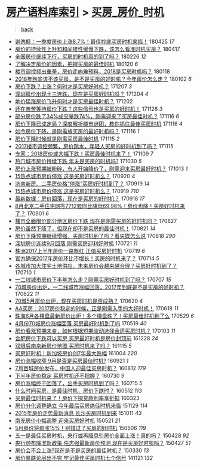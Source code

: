 [房产语料库索引](../../README.md)  > [买房_房价_时机](买房_房价_时机.md)
====
> [back](../README.md)

- [谢逸枫：一季度房价上涨8.7%！最佳抄底买房时机来临！](http://jkwz.applinzi.com/ittc/7096008183825040390.html#%E8%B0%A2%E9%80%B8%E6%9E%AB%EF%BC%9A%E4%B8%80%E5%AD%A3%E5%BA%A6%E6%88%BF%E4%BB%B7%E4%B8%8A%E6%B6%A88.7%25%EF%BC%81%E6%9C%80%E4%BD%B3%E6%8A%84%E5%BA%95%E4%B9%B0%E6%88%BF%E6%97%B6%E6%9C%BA%E6%9D%A5%E4%B8%B4%EF%BC%81) 180425 *17* 
- [房价的持续性上升和和间接性缓慢下跌，该怎么看准时机买房？](http://jkwz.applinzi.com/ittc/7092631453949232139.html#%E6%88%BF%E4%BB%B7%E7%9A%84%E6%8C%81%E7%BB%AD%E6%80%A7%E4%B8%8A%E5%8D%87%E5%92%8C%E5%92%8C%E9%97%B4%E6%8E%A5%E6%80%A7%E7%BC%93%E6%85%A2%E4%B8%8B%E8%B7%8C%EF%BC%8C%E8%AF%A5%E6%80%8E%E4%B9%88%E7%9C%8B%E5%87%86%E6%97%B6%E6%9C%BA%E4%B9%B0%E6%88%BF%EF%BC%9F) 180417  
- [全国房价继续下行，买房的时机真的到了吗？](http://jkwz.applinzi.com/ittc/7074391635180127249.html#%E5%85%A8%E5%9B%BD%E6%88%BF%E4%BB%B7%E7%BB%A7%E7%BB%AD%E4%B8%8B%E8%A1%8C%EF%BC%8C%E4%B9%B0%E6%88%BF%E7%9A%84%E6%97%B6%E6%9C%BA%E7%9C%9F%E7%9A%84%E5%88%B0%E4%BA%86%E5%90%97%EF%BC%9F) 180226 *12* 
- [了解决定房价的因素，把握买房的最佳时机](http://jkwz.applinzi.com/ittc/7060628605346776070.html#%E4%BA%86%E8%A7%A3%E5%86%B3%E5%AE%9A%E6%88%BF%E4%BB%B7%E7%9A%84%E5%9B%A0%E7%B4%A0%EF%BC%8C%E6%8A%8A%E6%8F%A1%E4%B9%B0%E6%88%BF%E7%9A%84%E6%9C%80%E4%BD%B3%E6%97%B6%E6%9C%BA) 180120 *6* 
- [楼市调控频出重拳，房价走向难预料，2018是买房时机吗？](http://jkwz.applinzi.com/ittc/7059919238276318218.html#%E6%A5%BC%E5%B8%82%E8%B0%83%E6%8E%A7%E9%A2%91%E5%87%BA%E9%87%8D%E6%8B%B3%EF%BC%8C%E6%88%BF%E4%BB%B7%E8%B5%B0%E5%90%91%E9%9A%BE%E9%A2%84%E6%96%99%EF%BC%8C2018%E6%98%AF%E4%B9%B0%E6%88%BF%E6%97%B6%E6%9C%BA%E5%90%97%EF%BC%9F) 180118  
- [2018年到底该不该买房，是不是买房的好时机？今年房价怎么走？](http://jkwz.applinzi.com/ittc/7053937504388908049.html#2018%E5%B9%B4%E5%88%B0%E5%BA%95%E8%AF%A5%E4%B8%8D%E8%AF%A5%E4%B9%B0%E6%88%BF%EF%BC%8C%E6%98%AF%E4%B8%8D%E6%98%AF%E4%B9%B0%E6%88%BF%E7%9A%84%E5%A5%BD%E6%97%B6%E6%9C%BA%EF%BC%9F%E4%BB%8A%E5%B9%B4%E6%88%BF%E4%BB%B7%E6%80%8E%E4%B9%88%E8%B5%B0%EF%BC%9F) 180102 *6* 
- [房价下跌？上涨？何时才是买房好时机？](http://jkwz.applinzi.com/ittc/7044372947911836688.html#%E6%88%BF%E4%BB%B7%E4%B8%8B%E8%B7%8C%EF%BC%9F%E4%B8%8A%E6%B6%A8%EF%BC%9F%E4%BD%95%E6%97%B6%E6%89%8D%E6%98%AF%E4%B9%B0%E6%88%BF%E5%A5%BD%E6%97%B6%E6%9C%BA%EF%BC%9F) 171207 *3* 
- [深圳房价出现十三连跌，现在是买房好时机吗？](http://jkwz.applinzi.com/ittc/7043311542697722896.html#%E6%B7%B1%E5%9C%B3%E6%88%BF%E4%BB%B7%E5%87%BA%E7%8E%B0%E5%8D%81%E4%B8%89%E8%BF%9E%E8%B7%8C%EF%BC%8C%E7%8E%B0%E5%9C%A8%E6%98%AF%E4%B9%B0%E6%88%BF%E5%A5%BD%E6%97%B6%E6%9C%BA%E5%90%97%EF%BC%9F) 171204 *4* 
- [地价猛涨房价飞升何时才是买房最佳时机？](http://jkwz.applinzi.com/ittc/7042414783079384080.html#%E5%9C%B0%E4%BB%B7%E7%8C%9B%E6%B6%A8%E6%88%BF%E4%BB%B7%E9%A3%9E%E5%8D%87%E4%BD%95%E6%97%B6%E6%89%8D%E6%98%AF%E4%B9%B0%E6%88%BF%E6%9C%80%E4%BD%B3%E6%97%B6%E6%9C%BA%EF%BC%9F) 171202  
- [还在苦苦等待房价下跌？这些信号也是买房的好时机！](http://jkwz.applinzi.com/ittc/7041034562962981905.html#%E8%BF%98%E5%9C%A8%E8%8B%A6%E8%8B%A6%E7%AD%89%E5%BE%85%E6%88%BF%E4%BB%B7%E4%B8%8B%E8%B7%8C%EF%BC%9F%E8%BF%99%E4%BA%9B%E4%BF%A1%E5%8F%B7%E4%B9%9F%E6%98%AF%E4%B9%B0%E6%88%BF%E7%9A%84%E5%A5%BD%E6%97%B6%E6%9C%BA%EF%BC%81) 171128 *3* 
- [部分房价跌了34%成交量跌74%，刚需迎来了买房最佳时机？](http://jkwz.applinzi.com/ittc/7036637942318105617.html#%E9%83%A8%E5%88%86%E6%88%BF%E4%BB%B7%E8%B7%8C%E4%BA%8634%25%E6%88%90%E4%BA%A4%E9%87%8F%E8%B7%8C74%25%EF%BC%8C%E5%88%9A%E9%9C%80%E8%BF%8E%E6%9D%A5%E4%BA%86%E4%B9%B0%E6%88%BF%E6%9C%80%E4%BD%B3%E6%97%B6%E6%9C%BA%EF%BC%9F) 171116 *6* 
- [房价下降已成定局？深度解析楼市谜团，教你抓住最佳买房时机](http://jkwz.applinzi.com/ittc/7036624899433563153.html#%E6%88%BF%E4%BB%B7%E4%B8%8B%E9%99%8D%E5%B7%B2%E6%88%90%E5%AE%9A%E5%B1%80%EF%BC%9F%E6%B7%B1%E5%BA%A6%E8%A7%A3%E6%9E%90%E6%A5%BC%E5%B8%82%E8%B0%9C%E5%9B%A2%EF%BC%8C%E6%95%99%E4%BD%A0%E6%8A%93%E4%BD%8F%E6%9C%80%E4%BD%B3%E4%B9%B0%E6%88%BF%E6%97%B6%E6%9C%BA) 171116 *4* 
- [如今房价下降，是刚需族买房的最好时机吗？](http://jkwz.applinzi.com/ittc/7036541884023964688.html#%E5%A6%82%E4%BB%8A%E6%88%BF%E4%BB%B7%E4%B8%8B%E9%99%8D%EF%BC%8C%E6%98%AF%E5%88%9A%E9%9C%80%E6%97%8F%E4%B9%B0%E6%88%BF%E7%9A%84%E6%9C%80%E5%A5%BD%E6%97%B6%E6%9C%BA%E5%90%97%EF%BC%9F) 171116 *1* 
- [房价下降时候就是刚需买房最佳时机](http://jkwz.applinzi.com/ittc/7036304080127919120.html#%E6%88%BF%E4%BB%B7%E4%B8%8B%E9%99%8D%E6%97%B6%E5%80%99%E5%B0%B1%E6%98%AF%E5%88%9A%E9%9C%80%E4%B9%B0%E6%88%BF%E6%9C%80%E4%BD%B3%E6%97%B6%E6%9C%BA) 171115 *2* 
- [2017楼市调控频繁，房价跳水，年轻人买房的好时机到了吗？](http://jkwz.applinzi.com/ittc/7036118870933390352.html#2017%E6%A5%BC%E5%B8%82%E8%B0%83%E6%8E%A7%E9%A2%91%E7%B9%81%EF%BC%8C%E6%88%BF%E4%BB%B7%E8%B7%B3%E6%B0%B4%EF%BC%8C%E5%B9%B4%E8%BD%BB%E4%BA%BA%E4%B9%B0%E6%88%BF%E7%9A%84%E5%A5%BD%E6%97%B6%E6%9C%BA%E5%88%B0%E4%BA%86%E5%90%97%EF%BC%9F) 171115  
- [专家：2018房价或大幅下跌！买房最佳时机来了！](http://jkwz.applinzi.com/ittc/7033894964491191312.html#%E4%B8%93%E5%AE%B6%EF%BC%9A2018%E6%88%BF%E4%BB%B7%E6%88%96%E5%A4%A7%E5%B9%85%E4%B8%8B%E8%B7%8C%EF%BC%81%E4%B9%B0%E6%88%BF%E6%9C%80%E4%BD%B3%E6%97%B6%E6%9C%BA%E6%9D%A5%E4%BA%86%EF%BC%81) 171109 *7* 
- [热门城市房价持续下跌 年末是买房的时机吗?](http://jkwz.applinzi.com/ittc/7030202420037157904.html#%E7%83%AD%E9%97%A8%E5%9F%8E%E5%B8%82%E6%88%BF%E4%BB%B7%E6%8C%81%E7%BB%AD%E4%B8%8B%E8%B7%8C+%E5%B9%B4%E6%9C%AB%E6%98%AF%E4%B9%B0%E6%88%BF%E7%9A%84%E6%97%B6%E6%9C%BA%E5%90%97%3F) 171030 *5* 
- [房价上涨预期被粉碎，有人开始降价了，刚需迎来买房最好时机？](http://jkwz.applinzi.com/ittc/7023920048471802896.html#%E6%88%BF%E4%BB%B7%E4%B8%8A%E6%B6%A8%E9%A2%84%E6%9C%9F%E8%A2%AB%E7%B2%89%E7%A2%8E%EF%BC%8C%E6%9C%89%E4%BA%BA%E5%BC%80%E5%A7%8B%E9%99%8D%E4%BB%B7%E4%BA%86%EF%BC%8C%E5%88%9A%E9%9C%80%E8%BF%8E%E6%9D%A5%E4%B9%B0%E6%88%BF%E6%9C%80%E5%A5%BD%E6%97%B6%E6%9C%BA%EF%BC%9F) 171013 *1* 
- [15热点城市房价停涨 这是买房好时机么？](http://jkwz.applinzi.com/ittc/7015171013833393168.html#15%E7%83%AD%E7%82%B9%E5%9F%8E%E5%B8%82%E6%88%BF%E4%BB%B7%E5%81%9C%E6%B6%A8+%E8%BF%99%E6%98%AF%E4%B9%B0%E6%88%BF%E5%A5%BD%E6%97%B6%E6%9C%BA%E4%B9%88%EF%BC%9F) 170920 *4* 
- [济南新房、二手房价格“停涨”买房好时机到了？](http://jkwz.applinzi.com/ittc/7015073281512834064.html#%E6%B5%8E%E5%8D%97%E6%96%B0%E6%88%BF%E3%80%81%E4%BA%8C%E6%89%8B%E6%88%BF%E4%BB%B7%E6%A0%BC%E2%80%9C%E5%81%9C%E6%B6%A8%E2%80%9D%E4%B9%B0%E6%88%BF%E5%A5%BD%E6%97%B6%E6%9C%BA%E5%88%B0%E4%BA%86%EF%BC%9F) 170919 *14* 
- [15热点城市房价停涨 这是买房好时机么？](http://jkwz.applinzi.com/ittc/7014802781251306512.html#15%E7%83%AD%E7%82%B9%E5%9F%8E%E5%B8%82%E6%88%BF%E4%BB%B7%E5%81%9C%E6%B6%A8+%E8%BF%99%E6%98%AF%E4%B9%B0%E6%88%BF%E5%A5%BD%E6%97%B6%E6%9C%BA%E4%B9%88%EF%BC%9F) 170919 *710* 
- [最新数据：房价回落，现在是买房的好时机？](http://jkwz.applinzi.com/ittc/7014696463186265104.html#%E6%9C%80%E6%96%B0%E6%95%B0%E6%8D%AE%EF%BC%9A%E6%88%BF%E4%BB%B7%E5%9B%9E%E8%90%BD%EF%BC%8C%E7%8E%B0%E5%9C%A8%E6%98%AF%E4%B9%B0%E6%88%BF%E7%9A%84%E5%A5%BD%E6%97%B6%E6%9C%BA%EF%BC%9F) 170918 *17* 
- [8月北京二手住宅网签7712套同比降低69.96%！房价也降！买房好时机来了？](http://jkwz.applinzi.com/ittc/7008282524357493776.html#8%E6%9C%88%E5%8C%97%E4%BA%AC%E4%BA%8C%E6%89%8B%E4%BD%8F%E5%AE%85%E7%BD%91%E7%AD%BE7712%E5%A5%97%E5%90%8C%E6%AF%94%E9%99%8D%E4%BD%8E69.96%25%EF%BC%81%E6%88%BF%E4%BB%B7%E4%B9%9F%E9%99%8D%EF%BC%81%E4%B9%B0%E6%88%BF%E5%A5%BD%E6%97%B6%E6%9C%BA%E6%9D%A5%E4%BA%86%EF%BC%9F) 170901 *6* 
- [楼市全面限价部分地区房价下跌 现在是刚需买房的好时机吗？](http://jkwz.applinzi.com/ittc/7006396244317176849.html#%E6%A5%BC%E5%B8%82%E5%85%A8%E9%9D%A2%E9%99%90%E4%BB%B7%E9%83%A8%E5%88%86%E5%9C%B0%E5%8C%BA%E6%88%BF%E4%BB%B7%E4%B8%8B%E8%B7%8C+%E7%8E%B0%E5%9C%A8%E6%98%AF%E5%88%9A%E9%9C%80%E4%B9%B0%E6%88%BF%E7%9A%84%E5%A5%BD%E6%97%B6%E6%9C%BA%E5%90%97%EF%BC%9F) 170827  
- [房价虽然下降了，但现在却不是买房的最佳时机！](http://jkwz.applinzi.com/ittc/7004191540816380945.html#%E6%88%BF%E4%BB%B7%E8%99%BD%E7%84%B6%E4%B8%8B%E9%99%8D%E4%BA%86%EF%BC%8C%E4%BD%86%E7%8E%B0%E5%9C%A8%E5%8D%B4%E4%B8%8D%E6%98%AF%E4%B9%B0%E6%88%BF%E7%9A%84%E6%9C%80%E4%BD%B3%E6%97%B6%E6%9C%BA%EF%BC%81) 170821 *14* 
- [房价下降预期继续增强，买房时机到了吗？看央媒怎么说](http://jkwz.applinzi.com/ittc/7003107389417718800.html#%E6%88%BF%E4%BB%B7%E4%B8%8B%E9%99%8D%E9%A2%84%E6%9C%9F%E7%BB%A7%E7%BB%AD%E5%A2%9E%E5%BC%BA%EF%BC%8C%E4%B9%B0%E6%88%BF%E6%97%B6%E6%9C%BA%E5%88%B0%E4%BA%86%E5%90%97%EF%BC%9F%E7%9C%8B%E5%A4%AE%E5%AA%92%E6%80%8E%E4%B9%88%E8%AF%B4) 170818 *290* 
- [深圳房价连续9月回落 刚需买房迎利好时机](http://jkwz.applinzi.com/ittc/6992805499102561296.html#%E6%B7%B1%E5%9C%B3%E6%88%BF%E4%BB%B7%E8%BF%9E%E7%BB%AD9%E6%9C%88%E5%9B%9E%E8%90%BD+%E5%88%9A%E9%9C%80%E4%B9%B0%E6%88%BF%E8%BF%8E%E5%88%A9%E5%A5%BD%E6%97%B6%E6%9C%BA) 170721 *11* 
- [株洲2017上半年房价一路飘红 正值买房好时机](http://jkwz.applinzi.com/ittc/6992036216034558993.html#%E6%A0%AA%E6%B4%B22017%E4%B8%8A%E5%8D%8A%E5%B9%B4%E6%88%BF%E4%BB%B7%E4%B8%80%E8%B7%AF%E9%A3%98%E7%BA%A2+%E6%AD%A3%E5%80%BC%E4%B9%B0%E6%88%BF%E5%A5%BD%E6%97%B6%E6%9C%BA) 170719 *6* 
- [官方确保2017年房价环比不增长！买房的时机来了？](http://jkwz.applinzi.com/ittc/6990095482469483536.html#%E5%AE%98%E6%96%B9%E7%A1%AE%E4%BF%9D2017%E5%B9%B4%E6%88%BF%E4%BB%B7%E7%8E%AF%E6%AF%94%E4%B8%8D%E5%A2%9E%E9%95%BF%EF%BC%81%E4%B9%B0%E6%88%BF%E7%9A%84%E6%97%B6%E6%9C%BA%E6%9D%A5%E4%BA%86%EF%BC%9F) 170714 *5* 
- [各城市加大住宅土地供应，未来房价会越来越合理？买房好时机到了？](http://jkwz.applinzi.com/ittc/6988644778160686085.html#%E5%90%84%E5%9F%8E%E5%B8%82%E5%8A%A0%E5%A4%A7%E4%BD%8F%E5%AE%85%E5%9C%9F%E5%9C%B0%E4%BE%9B%E5%BA%94%EF%BC%8C%E6%9C%AA%E6%9D%A5%E6%88%BF%E4%BB%B7%E4%BC%9A%E8%B6%8A%E6%9D%A5%E8%B6%8A%E5%90%88%E7%90%86%EF%BC%9F%E4%B9%B0%E6%88%BF%E5%A5%BD%E6%97%B6%E6%9C%BA%E5%88%B0%E4%BA%86%EF%BC%9F) 170710 *1* 
- [一二线城市房价下半年怎么走？刚需买房好时机到了吗？](http://jkwz.applinzi.com/ittc/6987502990498726928.html#%E4%B8%80%E4%BA%8C%E7%BA%BF%E5%9F%8E%E5%B8%82%E6%88%BF%E4%BB%B7%E4%B8%8B%E5%8D%8A%E5%B9%B4%E6%80%8E%E4%B9%88%E8%B5%B0%EF%BC%9F%E5%88%9A%E9%9C%80%E4%B9%B0%E6%88%BF%E5%A5%BD%E6%97%B6%E6%9C%BA%E5%88%B0%E4%BA%86%E5%90%97%EF%BC%9F) 170707 *15* 
- [70城房价出炉，一二线城市涨幅回落，2017年到底是不是买房的好时机？](http://jkwz.applinzi.com/ittc/6982004391115490309.html#70%E5%9F%8E%E6%88%BF%E4%BB%B7%E5%87%BA%E7%82%89%EF%BC%8C%E4%B8%80%E4%BA%8C%E7%BA%BF%E5%9F%8E%E5%B8%82%E6%B6%A8%E5%B9%85%E5%9B%9E%E8%90%BD%EF%BC%8C2017%E5%B9%B4%E5%88%B0%E5%BA%95%E6%98%AF%E4%B8%8D%E6%98%AF%E4%B9%B0%E6%88%BF%E7%9A%84%E5%A5%BD%E6%97%B6%E6%9C%BA%EF%BC%9F) 170622 *11* 
- [70城5月房价出炉，现在买房时机是否成熟？](http://jkwz.applinzi.com/ittc/6981117453458211844.html#70%E5%9F%8E5%E6%9C%88%E6%88%BF%E4%BB%B7%E5%87%BA%E7%82%89%EF%BC%8C%E7%8E%B0%E5%9C%A8%E4%B9%B0%E6%88%BF%E6%97%B6%E6%9C%BA%E6%98%AF%E5%90%A6%E6%88%90%E7%86%9F%EF%BC%9F) 170620 *4* 
- [AA买房：2017房价稳定的时候，正是刚需入手的大好时机！](http://jkwz.applinzi.com/ittc/6980484674227799045.html#AA%E4%B9%B0%E6%88%BF%EF%BC%9A2017%E6%88%BF%E4%BB%B7%E7%A8%B3%E5%AE%9A%E7%9A%84%E6%97%B6%E5%80%99%EF%BC%8C%E6%AD%A3%E6%98%AF%E5%88%9A%E9%9C%80%E5%85%A5%E6%89%8B%E7%9A%84%E5%A4%A7%E5%A5%BD%E6%97%B6%E6%9C%BA%EF%BC%81) 170618 *11* 
- [珠海6月各楼盘最新房价出炉！多个楼盘跌了！买房最佳时机到了么](http://jkwz.applinzi.com/ittc/6973159713133822981.html#%E7%8F%A0%E6%B5%B76%E6%9C%88%E5%90%84%E6%A5%BC%E7%9B%98%E6%9C%80%E6%96%B0%E6%88%BF%E4%BB%B7%E5%87%BA%E7%82%89%EF%BC%81%E5%A4%9A%E4%B8%AA%E6%A5%BC%E7%9B%98%E8%B7%8C%E4%BA%86%EF%BC%81%E4%B9%B0%E6%88%BF%E6%9C%80%E4%BD%B3%E6%97%B6%E6%9C%BA%E5%88%B0%E4%BA%86%E4%B9%88) 170529 *6* 
- [4月份70城房价涨幅回落 买房最好时机到了吗](http://jkwz.applinzi.com/ittc/6969319931500823557.html#4%E6%9C%88%E4%BB%BD70%E5%9F%8E%E6%88%BF%E4%BB%B7%E6%B6%A8%E5%B9%85%E5%9B%9E%E8%90%BD+%E4%B9%B0%E6%88%BF%E6%9C%80%E5%A5%BD%E6%97%B6%E6%9C%BA%E5%88%B0%E4%BA%86%E5%90%97) 170519 *40* 
- [房价看涨预期未变，如何根据短期波动选择合适买房时机？](http://jkwz.applinzi.com/ittc/6918727361762952197.html#%E6%88%BF%E4%BB%B7%E7%9C%8B%E6%B6%A8%E9%A2%84%E6%9C%9F%E6%9C%AA%E5%8F%98%EF%BC%8C%E5%A6%82%E4%BD%95%E6%A0%B9%E6%8D%AE%E7%9F%AD%E6%9C%9F%E6%B3%A2%E5%8A%A8%E9%80%89%E6%8B%A9%E5%90%88%E9%80%82%E4%B9%B0%E6%88%BF%E6%97%B6%E6%9C%BA%EF%BC%9F) 170103 *11* 
- [合肥房价下跌可以买房 买房最好时机是房价封顶前](http://jkwz.applinzi.com/ittc/6916355064368464901.html#%E5%90%88%E8%82%A5%E6%88%BF%E4%BB%B7%E4%B8%8B%E8%B7%8C%E5%8F%AF%E4%BB%A5%E4%B9%B0%E6%88%BF+%E4%B9%B0%E6%88%BF%E6%9C%80%E5%A5%BD%E6%97%B6%E6%9C%BA%E6%98%AF%E6%88%BF%E4%BB%B7%E5%B0%81%E9%A1%B6%E5%89%8D) 161228 *24* 
- [双限后南京新房价地图 买房时机来了吗？](http://jkwz.applinzi.com/ittc/6900655480631723013.html#%E5%8F%8C%E9%99%90%E5%90%8E%E5%8D%97%E4%BA%AC%E6%96%B0%E6%88%BF%E4%BB%B7%E5%9C%B0%E5%9B%BE+%E4%B9%B0%E6%88%BF%E6%97%B6%E6%9C%BA%E6%9D%A5%E4%BA%86%E5%90%97%EF%BC%9F) 161115 *5* 
- [买房好时机！新加坡房价创7年最大跌幅](http://jkwz.applinzi.com/ittc/6885243512634737668.html#%E4%B9%B0%E6%88%BF%E5%A5%BD%E6%97%B6%E6%9C%BA%EF%BC%81%E6%96%B0%E5%8A%A0%E5%9D%A1%E6%88%BF%E4%BB%B7%E5%88%9B7%E5%B9%B4%E6%9C%80%E5%A4%A7%E8%B7%8C%E5%B9%85) 161004 *220* 
- [房价涨幅收窄 9月是否是买房最佳时机?](http://jkwz.applinzi.com/ittc/6880306524555052036.html#%E6%88%BF%E4%BB%B7%E6%B6%A8%E5%B9%85%E6%94%B6%E7%AA%84+9%E6%9C%88%E6%98%AF%E5%90%A6%E6%98%AF%E4%B9%B0%E6%88%BF%E6%9C%80%E4%BD%B3%E6%97%B6%E6%9C%BA%3F) 160921 *1* 
- [7月百城房价发布，中国人迎最佳买房时机？](http://jkwz.applinzi.com/ittc/6865587143614923780.html#7%E6%9C%88%E7%99%BE%E5%9F%8E%E6%88%BF%E4%BB%B7%E5%8F%91%E5%B8%83%EF%BC%8C%E4%B8%AD%E5%9B%BD%E4%BA%BA%E8%BF%8E%E6%9C%80%E4%BD%B3%E4%B9%B0%E6%88%BF%E6%97%B6%E6%9C%BA%EF%BC%9F) 160812 *179* 
- [下半年房价稳定 买房时机还不把握？](http://jkwz.applinzi.com/ittc/6860703553122993156.html#%E4%B8%8B%E5%8D%8A%E5%B9%B4%E6%88%BF%E4%BB%B7%E7%A8%B3%E5%AE%9A+%E4%B9%B0%E6%88%BF%E6%97%B6%E6%9C%BA%E8%BF%98%E4%B8%8D%E6%8A%8A%E6%8F%A1%EF%BC%9F) 160730 *9* 
- [房价涨幅终于回落了，出手买房时机到了吗？](http://jkwz.applinzi.com/ittc/6855112155728446468.html#%E6%88%BF%E4%BB%B7%E6%B6%A8%E5%B9%85%E7%BB%88%E4%BA%8E%E5%9B%9E%E8%90%BD%E4%BA%86%EF%BC%8C%E5%87%BA%E6%89%8B%E4%B9%B0%E6%88%BF%E6%97%B6%E6%9C%BA%E5%88%B0%E4%BA%86%E5%90%97%EF%BC%9F) 160715 *5* 
- [什么时间买房，是最佳时机，房价下跌时？](http://jkwz.applinzi.com/ittc/6831374172038890500.html#%E4%BB%80%E4%B9%88%E6%97%B6%E9%97%B4%E4%B9%B0%E6%88%BF%EF%BC%8C%E6%98%AF%E6%9C%80%E4%BD%B3%E6%97%B6%E6%9C%BA%EF%BC%8C%E6%88%BF%E4%BB%B7%E4%B8%8B%E8%B7%8C%E6%97%B6%EF%BC%9F) 160512 *113* 
- [买房最佳时机来了！房价下探贷款利率享折扣](http://jkwz.applinzi.com/ittc/6812696834610824197.html#%E4%B9%B0%E6%88%BF%E6%9C%80%E4%BD%B3%E6%97%B6%E6%9C%BA%E6%9D%A5%E4%BA%86%EF%BC%81%E6%88%BF%E4%BB%B7%E4%B8%8B%E6%8E%A2%E8%B4%B7%E6%AC%BE%E5%88%A9%E7%8E%87%E4%BA%AB%E6%8A%98%E6%89%A3) 160323  
- [房价分化调整确立 今年最后买房绝佳时机来临](http://jkwz.applinzi.com/ittc/6770058416009774084.html#%E6%88%BF%E4%BB%B7%E5%88%86%E5%8C%96%E8%B0%83%E6%95%B4%E7%A1%AE%E7%AB%8B+%E4%BB%8A%E5%B9%B4%E6%9C%80%E5%90%8E%E4%B9%B0%E6%88%BF%E7%BB%9D%E4%BD%B3%E6%97%B6%E6%9C%BA%E6%9D%A5%E4%B8%B4) 151129 *114* 
- [2015年房价走势最新消息 长沙买房时机到来](http://jkwz.applinzi.com/ittc/6751576074507191300.html#2015%E5%B9%B4%E6%88%BF%E4%BB%B7%E8%B5%B0%E5%8A%BF%E6%9C%80%E6%96%B0%E6%B6%88%E6%81%AF+%E9%95%BF%E6%B2%99%E4%B9%B0%E6%88%BF%E6%97%B6%E6%9C%BA%E5%88%B0%E6%9D%A5) 151011 *43* 
- [南充房价小幅调整 迎来买房好时机](http://jkwz.applinzi.com/ittc/547650611416492199.html#%E5%8D%97%E5%85%85%E6%88%BF%E4%BB%B7%E5%B0%8F%E5%B9%85%E8%B0%83%E6%95%B4+%E8%BF%8E%E6%9D%A5%E4%B9%B0%E6%88%BF%E5%A5%BD%E6%97%B6%E6%9C%BA) 150521 *21* 
- [5月房价将疯涨15%！别错过了买房的好时机](http://jkwz.applinzi.com/ittc/547650611408556401.html#5%E6%9C%88%E6%88%BF%E4%BB%B7%E5%B0%86%E7%96%AF%E6%B6%A815%25%EF%BC%81%E5%88%AB%E9%94%99%E8%BF%87%E4%BA%86%E4%B9%B0%E6%88%BF%E7%9A%84%E5%A5%BD%E6%97%B6%E6%9C%BA) 150506 *119* 
- [五一是最佳买房时机，央行或再降息引房价全面上涨！真的吗？](http://jkwz.applinzi.com/ittc/547650611408171157.html#%E4%BA%94%E4%B8%80%E6%98%AF%E6%9C%80%E4%BD%B3%E4%B9%B0%E6%88%BF%E6%97%B6%E6%9C%BA%EF%BC%8C%E5%A4%AE%E8%A1%8C%E6%88%96%E5%86%8D%E9%99%8D%E6%81%AF%E5%BC%95%E6%88%BF%E4%BB%B7%E5%85%A8%E9%9D%A2%E4%B8%8A%E6%B6%A8%EF%BC%81%E7%9C%9F%E7%9A%84%E5%90%97%EF%BC%9F) 150428 *92* 
- [央行颁布降准新政策 任志强最新房价预测 现在是买房好时机吗？](http://jkwz.applinzi.com/ittc/547650611406890995.html#%E5%A4%AE%E8%A1%8C%E9%A2%81%E5%B8%83%E9%99%8D%E5%87%86%E6%96%B0%E6%94%BF%E7%AD%96+%E4%BB%BB%E5%BF%97%E5%BC%BA%E6%9C%80%E6%96%B0%E6%88%BF%E4%BB%B7%E9%A2%84%E6%B5%8B+%E7%8E%B0%E5%9C%A8%E6%98%AF%E4%B9%B0%E6%88%BF%E5%A5%BD%E6%97%B6%E6%9C%BA%E5%90%97%EF%BC%9F) 150427 *51* 
- [房价会不会上涨?现在是不是买房的最佳时机？](http://jkwz.applinzi.com/ittc/547650611402605096.html#%E6%88%BF%E4%BB%B7%E4%BC%9A%E4%B8%8D%E4%BC%9A%E4%B8%8A%E6%B6%A8%3F%E7%8E%B0%E5%9C%A8%E6%98%AF%E4%B8%8D%E6%98%AF%E4%B9%B0%E6%88%BF%E7%9A%84%E6%9C%80%E4%BD%B3%E6%97%B6%E6%9C%BA%EF%BC%9F) 150330 *13* 
- [房价暴跌论层出不穷 牢记最佳买房时机七个信号](http://jkwz.applinzi.com/ittc/547650611381652362.html#%E6%88%BF%E4%BB%B7%E6%9A%B4%E8%B7%8C%E8%AE%BA%E5%B1%82%E5%87%BA%E4%B8%8D%E7%A9%B7+%E7%89%A2%E8%AE%B0%E6%9C%80%E4%BD%B3%E4%B9%B0%E6%88%BF%E6%97%B6%E6%9C%BA%E4%B8%83%E4%B8%AA%E4%BF%A1%E5%8F%B7) 141121 *132* 
